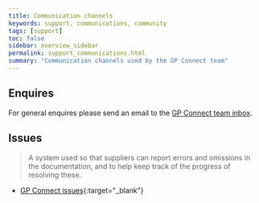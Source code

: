 ```yaml
---
title: Communication channels
keywords: support, communications, community 
tags: [support]
toc: false
sidebar: overview_sidebar
permalink: support_communications.html
summary: "Communication channels used by the GP Connect team"
---
```


## Enquires

For general enquires please send an email to the [GP Connect team inbox](mailto:gpconnect@nhs.net).

## Issues

> A system used so that suppliers can report errors and omissions in the documentation, and to help keep track of the progress of resolving these.

- [GP Connect issues](https://github.com/nhsconnect/gpconnect/issues){:target="_blank"}


